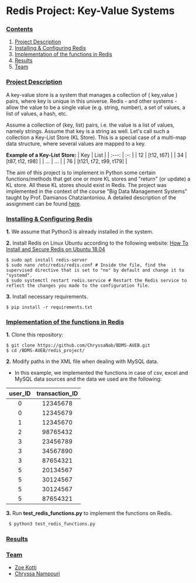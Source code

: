 # Redis Project: Key-Value Systems

### [**Contents**](#)
1. [Project Description](#descr)
1. [Installing & Configuring Redis](#Inst)
2. [Implementation of the functions in Redis](#Run)
3. [Results](#Results)
4. [Team](#Team)


<a name="descr"></a>
<a name="Inst"></a>
<a name="Run"></a>
<a name="Results"></a>
<a name="Team"></a>

### [**Project Description**](#)
A key-value store is a system that manages a collection of ( key,value ) pairs, where key is unique in this universe. Redis - and other systems - 
allow the value to be a single value (e.g. string, number), a set of values, a list of values, a hash, etc.

Assume a collection of (key, list) pairs, i.e. the value is a list of values, namely strings. Assume that key is a string as well. Let's call such a collection 
a Key-List Store (KL Store). This is a special case of a multi-map data structure, where several values are mapped to a key.

**Example of a Key-List Store:**
| Key | List  | 
| :---:   | :-: | 
| 12 | [t12, t67] | 
| 34 | [t87, t12, t98] |
| ... | ... |
| 76 | [t121, t72, t99, t179] | 

The aim of this project is to implement in Python some certain functions/methods that get one or more KL stores and "return" (or update) a KL store.
All these KL stores should exist in Redis. The project was implemented in the context of the course "Big Data Management Systems" taught by Prof. Damianos Chatziantoniou. A detailed description of the assignment can be found [here](./kmeans_mapreduce/Proj1_Hadoop_Description.pdf).


<a name="cont"></a>

### [**Installing & Configuring Redis**](#)


**1.** We assume that Python3 is already installed in the system.

**2.** Install Redis on Linux Ubuntu according to the following website: [How To Install and Secure Redis on Ubuntu 18.04](https://www.digitalocean.com/community/tutorials/how-to-install-and-secure-redis-on-ubuntu-18-04)


``` shell
$ sudo apt install redis-server
$ sudo nano /etc/redis/redis.conf # Inside the file, find the supervised directive that is set to "no" by default and change it to "systemd".
$ sudo systemctl restart redis.service # Restart the Redis service to reflect the changes you made to the configuration file.
``` 

**3.** Install necessary requirements.
``` shell
$ pip install -r requirements.txt
```

### [**Implementation of the functions in Redis**](#)

**1.** Clone this repository:

``` shell
$ git clone https://github.com/ChryssaNab/BDMS-AUEB.git
$ cd /BDMS-AUEB/redis_project/
```
**2.** Modify paths in the XML file when dealing with MySQL data. 
- In this example, we implemented the functions in case of csv, excel and MySQL data sources and the data we used are the following:

| user_ID |	transaction_ID |
| :---:   | :-: | 
| 0	| 12345678 |
| 0	| 12345679 |
| 1	| 12345670 |
| 2	| 98765432 | 
| 3	| 23456789 |
| 3	| 34567890 |
| 3 |	87654321 |
| 5 |	20134567 |
| 5 |	30124567 |
| 5	| 30124567 |
| 5	| 87654321 |


**3.** Run **test_redis_functions.py** to implement the functions on Redis.

``` python
 $ python3 test_redis_functions.py
 ```
 
### [**Results**](#)



### [**Team**](#)

- [Zoe Kotti](https://github.com/zkotti)
- [Chryssa Nampouri](https://github.com/ChryssaNab)
